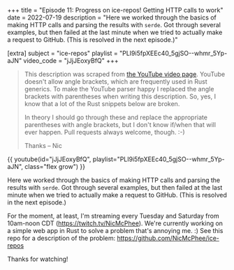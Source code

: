 +++
title = "Episode 11: Progress on ice-repos! Getting HTTP calls to work"
date = 2022-07-19
description = "Here we worked through the basics of making HTTP calls and parsing the results with `serde`. Got through several examples, but then failed at the last minute when we tried to actually make a request to GitHub. (This is resolved in the next episode.)"

[extra]
subject = "ice-repos"
playlist = "PLI9i5fpXEEc40_5gjSO--whmr_5Yp-aJN"
video_code = "jJjJEoxyBfQ"
+++

> This description was scraped from
> [the YouTube video page](https://www.youtube.com/watch?v=jJjJEoxyBfQ&list=PLI9i5fpXEEc40_5gjSO--whmr_5Yp-aJN).
> YouTube doesn't allow angle brackets, which are frequently used
> in Rust generics. To make the YouTube parser happy I replaced the
> angle brackets with parentheses when writing this description.
> So, yes, I know that a lot of the Rust snippets below are broken.
>
> In theory I should go through these and replace
> the appropriate parentheses with angle brackets, but I don't
> know if/when that will ever happen. Pull requests always
> welcome, though. :-)
>
> Thanks – Nic

<div>
 {{ 
    youtube(id="jJjJEoxyBfQ", playlist="PLI9i5fpXEEc40_5gjSO--whmr_5Yp-aJN", class="flex grow")
 }} 
</div>

Here we worked through the basics of making HTTP calls and parsing the results with `serde`. Got through several examples, but then failed at the last minute when we tried to actually make a request to GitHub. (This is resolved in the next episode.)

For the moment, at least, I'm streaming every Tuesday and Saturday from 10am-noon CDT (https://twitch.tv/NicMcPhee). We're currently working on a simple web app in Rust to solve a problem that's annoying me. :) See this repo for a description of the problem: https://github.com/NicMcPhee/ice-repos

Thanks for watching!
